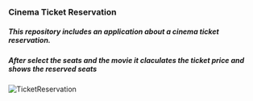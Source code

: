 ### Cinema Ticket Reservation
##### This repository includes an application about a cinema ticket reservation.
##### After select the seats  and the movie it claculates the ticket price and shows the reserved seats

![TicketReservation]("cinemaReservation.png")
